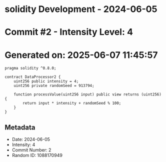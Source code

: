 ﻿# solidity Development - 2024-06-05
# Commit #2 - Intensity Level: 4
# Generated on: 2025-06-07 11:45:57
```solidity
pragma solidity ^0.8.0;

contract DataProcessor2 {
    uint256 public intensity = 4;
    uint256 private randomSeed = 913794;

    function processValue(uint256 input) public view returns (uint256) {
        return input * intensity + randomSeed % 100;
    }
}
```
## Metadata
- Date: 2024-06-05
- Intensity: 4
- Commit Number: 2
- Random ID: 1088170949
